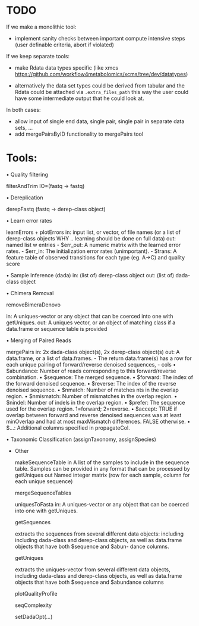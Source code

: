 TODO
====



If we make a monolithic tool: 

* implement sanity checks between important compute intensive steps (user definable criteria, abort if violated)

If we keep separate tools: 

- make Rdata data types specific (like xmcs https://github.com/workflow4metabolomics/xcms/tree/dev/datatypes)
* alternatively the data set types could be derived from tabular and the Rdata could be attached via
  `.extra_files_path` this way the user could have some intermediate output that he could look at.


In both cases: 

* allow input of single end data, single pair, single pair in separate data sets, ...
* add mergePairsByID functionality to mergePairs tool

Tools: 
======

• Quality filtering 
  
  filterAndTrim IO=(fastq -> fastq) 

• Dereplication 

  derepFastq (fastq -> derep-class object)

• Learn error rates 

  learnErrors + plotErrors
    in: input list, or vector, of file names (or a list of derep-class objects WHY .. learning should be done on full data) 
    out: named list w entries 
      - \$err\_out: A numeric matrix with the learned error rates. 
      - \$err\_in: The initialization error rates (unimportant). 
      - \$trans: A feature table of observed transitions for each type (eg. A->C) and quality score

• Sample Inference (dada)
   in: (list of) derep-class object
   out: (list of) dada-class object 

• Chimera Removal 

  removeBimeraDenovo

  in: A uniques-vector or any object that can be coerced into one with getUniques.
  out: A uniques vector, or an object of matching class if a data.frame or sequence table is provided

• Merging of Paired Reads 

  mergePairs
   in: 2x dada-class object(s), 2x derep-class object(s)
   out: A data.frame, or a list of data.frames.
     - The return data.frame(s) has a row for each unique pairing of forward/reverse denoised sequences,
     - cols
       • \$abundance: Number of reads corresponding to this forward/reverse combination.
       • \$sequence: The merged sequence.
       • \$forward: The index of the forward denoised sequence.
       • \$reverse: The index of the reverse denoised sequence.
       • \$nmatch: Number of matches nts in the overlap region.
       • \$nmismatch: Number of mismatches in the overlap region.
       • \$nindel: Number of indels in the overlap region.
       • \$prefer: The sequence used for the overlap region. 1=forward; 2=reverse.
       • \$accept: TRUE if overlap between forward and reverse denoised sequences was at least minOverlap and had at most maxMismatch differences. FALSE otherwise.
       • \$...: Additional columns specified in propagateCol.

• Taxonomic Classification (assignTaxonomy, assignSpecies)

* Other 

  makeSequenceTable
   in A list of the samples to include in the sequence table. Samples can be provided in any format that can be processed by getUniques
   out Named integer matrix (row for each sample, column for each unique sequence)

  mergeSequenceTables

  uniquesToFasta
  in: A uniques-vector or any object that can be coerced into one with getUniques.
  
  getSequences

  extracts the sequences from several different data objects: including including dada-class
  and derep-class objects, as well as data.frame objects that have both $sequence and $abun-
  dance columns.

  getUniques

  extracts the uniques-vector from several different data objects, including dada-class
  and derep-class objects, as well as data.frame objects that have both $sequence and $abundance
  columns

  plotQualityProfile

  seqComplexity

  setDadaOpt(...)
